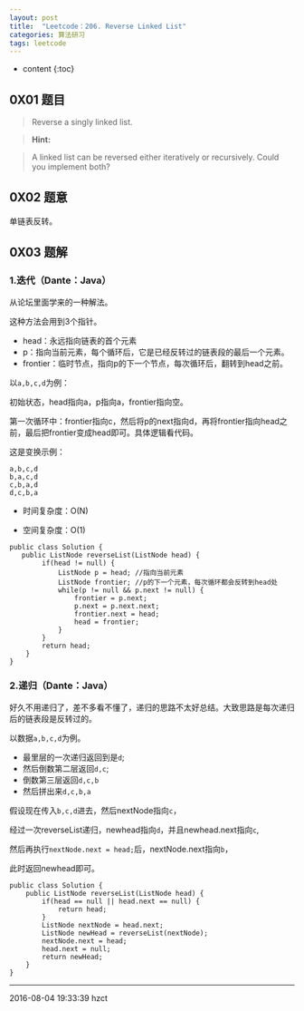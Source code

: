 ```yaml
---
layout: post
title:  "Leetcode：206. Reverse Linked List"
categories: 算法研习
tags: leetcode
---
```


* content
{:toc}

## 0X01 题目

> Reverse a singly linked list.

> **Hint:**

> A linked list can be reversed either iteratively or recursively. Could you implement both?

## 0X02 题意

单链表反转。

## 0X03 题解

### 1.迭代（Dante：Java）

从论坛里面学来的一种解法。

这种方法会用到3个指针。

- head：永远指向链表的首个元素
- p：指向当前元素，每个循环后，它是已经反转过的链表段的最后一个元素。
- frontier：临时节点，指向p的下一个节点，每次循环后，翻转到head之前。

以`a,b,c,d`为例：

初始状态，head指向a，p指向a，frontier指向空。

第一次循环中：frontier指向c，然后将p的next指向d，再将frontier指向head之前，最后把frontier变成head即可。具体逻辑看代码。

这是变换示例：

```
a,b,c,d
b,a,c,d
c,b,a,d
d,c,b,a
```

- 时间复杂度：O(N)

- 空间复杂度：O(1)

```
public class Solution {
   public ListNode reverseList(ListNode head) {
        if(head != null) {
            ListNode p = head; //指向当前元素
            ListNode frontier; //p的下一个元素，每次循环都会反转到head处
            while(p != null && p.next != null) {
                frontier = p.next;
                p.next = p.next.next;
                frontier.next = head;
                head = frontier;
            }
        }
        return head;
    }
}
```

### 2.递归（Dante：Java）

好久不用递归了，差不多看不懂了，递归的思路不太好总结。大致思路是每次递归后的链表段是反转过的。

以数据`a,b,c,d`为例。

- 最里层的一次递归返回到是`d`;
- 然后倒数第二层返回`d,c`;
- 倒数第三层返回`d,c,b`
- 然后拼出来`d,c,b,a`

假设现在传入`b,c,d`进去，然后nextNode指向`c`，

经过一次reverseList递归，newhead指向`d`，并且newhead.next指向`c`,

然后再执行`nextNode.next = head;`后，nextNode.next指向`b`，

此时返回newhead即可。

```
public class Solution {
    public ListNode reverseList(ListNode head) {
        if(head == null || head.next == null) {
            return head;
        }
        ListNode nextNode = head.next;
        ListNode newHead = reverseList(nextNode);
        nextNode.next = head;
        head.next = null;
        return newHead;
    }
}
```

***
2016-08-04 19:33:39 hzct
